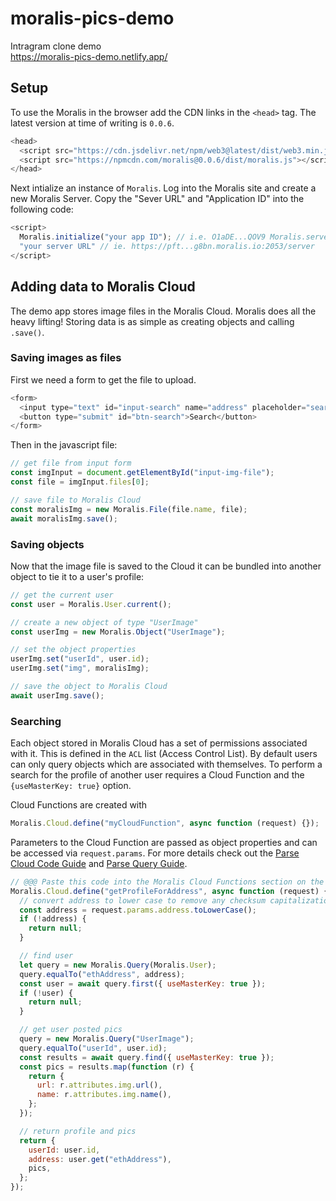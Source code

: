 # moralis-pics-demo

Intragram clone demo<br>
https://moralis-pics-demo.netlify.app/

## Setup

To use the Moralis in the browser add the CDN links in the `<head>` tag. The latest version at time of writing is `0.0.6`.

```javascript
<head>
  <script src="https://cdn.jsdelivr.net/npm/web3@latest/dist/web3.min.js"></script>
  <script src="https://npmcdn.com/moralis@0.0.6/dist/moralis.js"></script>
</head>
```

Next intialize an instance of `Moralis`. Log into the Moralis site and create a new Moralis Server. Copy the "Sever URL" and "Application ID" into the following code:

```javascript
<script>
  Moralis.initialize("your app ID"); // i.e. O1aDE...QOV9 Moralis.serverURL =
  "your server URL" // ie. https://pft...g8bn.moralis.io:2053/server
</script>
```

## Adding data to Moralis Cloud

The demo app stores image files in the Moralis Cloud. Moralis does all the heavy lifting! Storing data is as simple as creating objects and calling `.save()`.

### Saving images as files

First we need a form to get the file to upload.

```javascript
<form>
  <input type="text" id="input-search" name="address" placeholder="search address">
  <button type="submit" id="btn-search">Search</button>
</form>
```

Then in the javascript file:

```javascript
// get file from input form
const imgInput = document.getElementById("input-img-file");
const file = imgInput.files[0];

// save file to Moralis Cloud
const moralisImg = new Moralis.File(file.name, file);
await moralisImg.save();
```

### Saving objects

Now that the image file is saved to the Cloud it can be bundled into another object to tie it to a user's profile:

```javascript
// get the current user
const user = Moralis.User.current();

// create a new object of type "UserImage"
const userImg = new Moralis.Object("UserImage");

// set the object properties
userImg.set("userId", user.id);
userImg.set("img", moralisImg);

// save the object to Moralis Cloud
await userImg.save();
```

### Searching

Each object stored in Moralis Cloud has a set of permissions associated with it. This is defined in the `ACL` list (Access Control List). By default users can only query objects which are associated with themselves. To perform a search for the profile of another user requires a Cloud Function and the `{useMasterKey: true}` option.

Cloud Functions are created with

```javascript
Moralis.Cloud.define("myCloudFunction", async function (request) {});
```

Parameters to the Cloud Function are passed as object properties and can be accessed via `request.params`. For more details check out the <a href="https://docs.parseplatform.org/cloudcode/guide/" target="_blank">Parse Cloud Code Guide</a> and <a href="https://docs.parseplatform.org/js/guide/#queries" target="_blank">Parse Query Guide</a>.

```javascript
// @@@ Paste this code into the Moralis Cloud Functions section on the server @@@
Moralis.Cloud.define("getProfileForAddress", async function (request) {
  // convert address to lower case to remove any checksum capitalization
  const address = request.params.address.toLowerCase();
  if (!address) {
    return null;
  }

  // find user
  let query = new Moralis.Query(Moralis.User);
  query.equalTo("ethAddress", address);
  const user = await query.first({ useMasterKey: true });
  if (!user) {
    return null;
  }

  // get user posted pics
  query = new Moralis.Query("UserImage");
  query.equalTo("userId", user.id);
  const results = await query.find({ useMasterKey: true });
  const pics = results.map(function (r) {
    return {
      url: r.attributes.img.url(),
      name: r.attributes.img.name(),
    };
  });

  // return profile and pics
  return {
    userId: user.id,
    address: user.get("ethAddress"),
    pics,
  };
});
```
